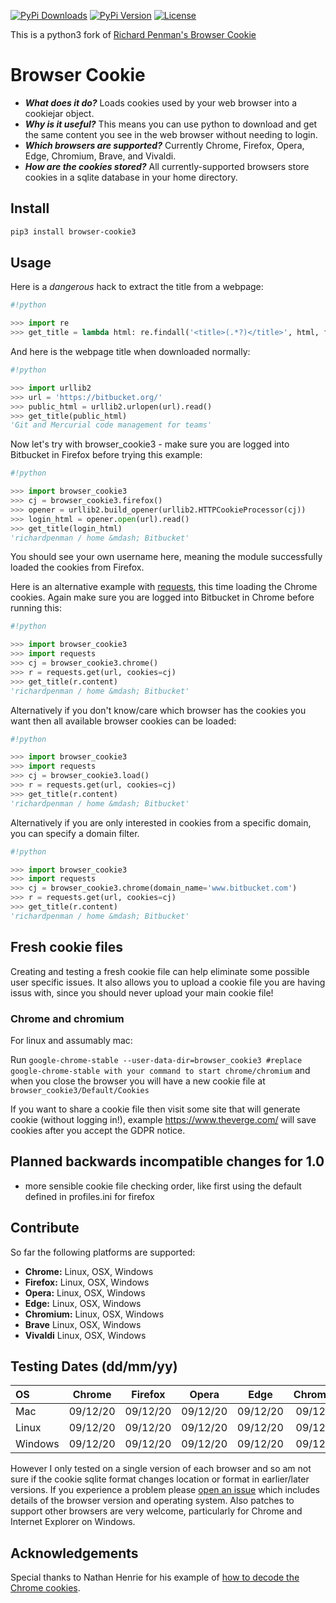 [![PyPi Downloads][PyPi-downloads]][PyPi-url]
[![PyPi Version][PyPi-version]][PyPi-url]
[![License][License-shield]][License-url]

This is a python3 fork of [Richard Penman's Browser Cookie](https://github.com/richardpenman/browsercookie)

# Browser Cookie #

* ***What does it do?*** Loads cookies used by your web browser into a cookiejar object.
* ***Why is it useful?*** This means you can use python to download and get the same content you see in the web browser without needing to login.
* ***Which browsers are supported?*** Currently Chrome, Firefox, Opera, Edge, Chromium, Brave, and Vivaldi.
* ***How are the cookies stored?*** All currently-supported browsers store cookies in a sqlite database in your home directory.

## Install ##
```bash
pip3 install browser-cookie3
```

## Usage ##

Here is a *dangerous* hack to extract the title from a webpage:
```python
#!python

>>> import re
>>> get_title = lambda html: re.findall('<title>(.*?)</title>', html, flags=re.DOTALL)[0].strip()
```

And here is the webpage title when downloaded normally:
```python
#!python

>>> import urllib2
>>> url = 'https://bitbucket.org/'
>>> public_html = urllib2.urlopen(url).read()
>>> get_title(public_html)
'Git and Mercurial code management for teams'
```

Now let's try with browser_cookie3 - make sure you are logged into Bitbucket in Firefox before trying this example:
```python
#!python

>>> import browser_cookie3
>>> cj = browser_cookie3.firefox()
>>> opener = urllib2.build_opener(urllib2.HTTPCookieProcessor(cj))
>>> login_html = opener.open(url).read()
>>> get_title(login_html)
'richardpenman / home &mdash; Bitbucket'
```

You should see your own username here, meaning the module successfully loaded the cookies from Firefox.

Here is an alternative example with [requests](http://docs.python-requests.org/en/latest/), this time loading the Chrome cookies. Again make sure you are logged into Bitbucket in Chrome before running this:
```python
#!python

>>> import browser_cookie3
>>> import requests
>>> cj = browser_cookie3.chrome()
>>> r = requests.get(url, cookies=cj)
>>> get_title(r.content)
'richardpenman / home &mdash; Bitbucket'
```

Alternatively if you don't know/care which browser has the cookies you want then all available browser cookies can be loaded:
```python
#!python

>>> import browser_cookie3
>>> import requests
>>> cj = browser_cookie3.load()
>>> r = requests.get(url, cookies=cj)
>>> get_title(r.content)
'richardpenman / home &mdash; Bitbucket'
```

Alternatively if you are only interested in cookies from a specific domain, you can specify a domain filter.
```python
#!python

>>> import browser_cookie3
>>> import requests
>>> cj = browser_cookie3.chrome(domain_name='www.bitbucket.com')
>>> r = requests.get(url, cookies=cj)
>>> get_title(r.content)
'richardpenman / home &mdash; Bitbucket'
```
## Fresh cookie files
Creating and testing a fresh cookie file can help eliminate some possible user specific issues. It also allows you to upload a cookie file you are having issus with, since you should never upload your main cookie file!
### Chrome and chromium
For linux and assumably mac:

Run `google-chrome-stable --user-data-dir=browser_cookie3 #replace google-chrome-stable with your command to start chrome/chromium` and when you close the browser you will have a new cookie file at `browser_cookie3/Default/Cookies`

If you want to share a cookie file then visit some site that will generate cookie (without logging in!), example https://www.theverge.com/ will save cookies after you accept the GDPR notice.

## Planned backwards incompatible changes for 1.0
- more sensible cookie file checking order, like first using the default defined in profiles.ini for firefox

## Contribute ##
So far the following platforms are supported:

* **Chrome:** Linux, OSX, Windows
* **Firefox:** Linux, OSX, Windows
* **Opera:** Linux, OSX, Windows
* **Edge:** Linux, OSX, Windows
* **Chromium:** Linux, OSX, Windows
* **Brave** Linux, OSX, Windows
* **Vivaldi** Linux, OSX, Windows

## Testing Dates  (dd/mm/yy) ##

OS      |  Chrome  | Firefox  |  Opera   |   Edge   | Chromium |  Brave   | Vivaldi  |
:------ | :------: | :-----:  | :-----:  | :------: | :------: | :------: | :------: |
Mac     | 09/12/20 | 09/12/20 | 09/12/20 | 09/12/20 | 09/12/20 | 15/06/22 | 15/06/22 |
Linux   | 09/12/20 | 09/12/20 | 09/12/20 | 09/12/20 | 09/12/20 | 07/24/21 | 15/06/22 |
Windows | 09/12/20 | 09/12/20 | 09/12/20 | 09/12/20 | 09/12/20 | 15/06/22 | 15/06/22 |

However I only tested on a single version of each browser and so am not sure if the cookie sqlite format changes location or format in earlier/later versions. If you experience a problem please [open an issue](https://github.com/borisbabic/browser_cookie3/issues/new) which includes details of the browser version and operating system. Also patches to support other browsers are very welcome, particularly for Chrome and Internet Explorer on Windows.

## Acknowledgements ##
Special thanks to Nathan Henrie for his example of [how to decode the Chrome cookies](http://n8henrie.com/2013/11/use-chromes-cookies-for-easier-downloading-with-python-requests/).

[PyPi-downloads]: https://img.shields.io/pypi/dm/browser-cookie3
[PyPi-url]: https://pypi.org/project/browser-cookie3/
[License-shield]: https://img.shields.io/github/license/borisbabic/browser_cookie3?color=00aaaa
[License-url]: https://github.com/borisbabic/browser_cookie3/blob/master/LICENSE
[PyPi-version]: https://img.shields.io/pypi/v/browser-cookie3?color=00aa00

